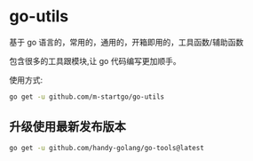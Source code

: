 # go-utils

基于 go 语言的，常用的，通用的，开箱即用的，工具函数/辅助函数

包含很多的工具跟模块,让 go 代码编写更加顺手。

使用方式:

```bash
go get -u github.com/m-startgo/go-utils
```

## 升级使用最新发布版本

```bash
go get -u github.com/handy-golang/go-tools@latest
```
